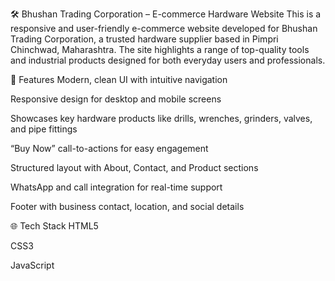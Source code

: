 🛠️ Bhushan Trading Corporation – E-commerce Hardware Website
This is a responsive and user-friendly e-commerce website developed for Bhushan Trading Corporation, a trusted hardware supplier based in Pimpri Chinchwad, Maharashtra. The site highlights a range of top-quality tools and industrial products designed for both everyday users and professionals.

🔧 Features
Modern, clean UI with intuitive navigation

Responsive design for desktop and mobile screens

Showcases key hardware products like drills, wrenches, grinders, valves, and pipe fittings

“Buy Now” call-to-actions for easy engagement

Structured layout with About, Contact, and Product sections

WhatsApp and call integration for real-time support

Footer with business contact, location, and social details

🌐 Tech Stack
HTML5

CSS3

JavaScript
